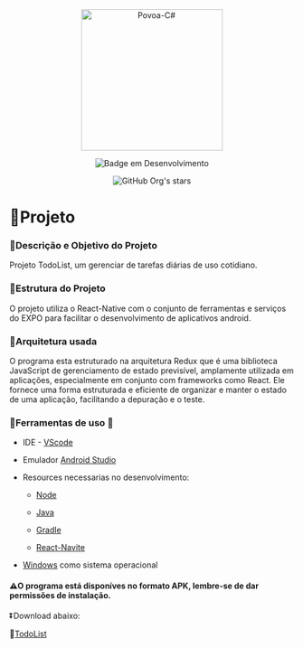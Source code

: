 <div align="center">
<img align="center" alt="Povoa-C#" height="250" width="250" src="https://cdn.jsdelivr.net/gh/devicons/devicon@latest/icons/react/react-original-wordmark.svg"/>
 
![Badge em Desenvolvimento](http://img.shields.io/static/v1?label=STATUS&message=EM%20DESENVOLVIMENTO&color=GREEN&style=for-the-badge)

![GitHub Org's stars](https://img.shields.io/github/stars/DevPovoa?style=social)
</div>


# :bookmark_tabs:Projeto 



### :pushpin:Descrição e Objetivo do Projeto

Projeto TodoList, um gerenciar de tarefas diárias de uso cotidiano.



### :pushpin:Estrutura do Projeto

O projeto utiliza o React-Native com o conjunto de ferramentas e serviços do EXPO para facilitar o desenvolvimento de aplicativos android. 



### :pushpin:Arquitetura usada

O programa esta estruturado na arquitetura Redux que é uma biblioteca JavaScript de gerenciamento de estado previsível, amplamente utilizada em aplicações, especialmente em conjunto com frameworks como React. Ele fornece uma forma estruturada e eficiente de organizar e manter o estado de uma aplicação, facilitando a depuração e o teste.



### :pushpin:Ferramentas de uso :hammer:

* IDE -  [VScode](https://code.visualstudio.com/)

* Emulador [Android Studio](https://developer.android.com/studio?hl=pt-br)

* Resources necessarias no desenvolvimento:

  * [Node](https://nodejs.org/pt) 

  * [Java](https://www.oracle.com/br/java/technologies/downloads/)

  * [Gradle](https://gradle.org/)

  * [React-Navite](https://reactnative.dev/)

    

* [Windows](https://www.microsoft.com/pt-br/windows/windows-11?r=1) como sistema operacional

#### :warning:O programa ​está disponíves no formato APK, lembre-se de dar permissões de instalação.

:arrow_double_down:Download abaixo:

:link:[TodoList](https://expo.dev/artifacts/eas/4bBwcFA9fHXyPGezDwrBcA.apk)
